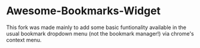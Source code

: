 Awesome-Bookmarks-Widget
========================

This fork was made mainly to add some basic funtionality available in the usual bookmark dropdown menu (not the bookmark manager!) via chrome's context menu.
